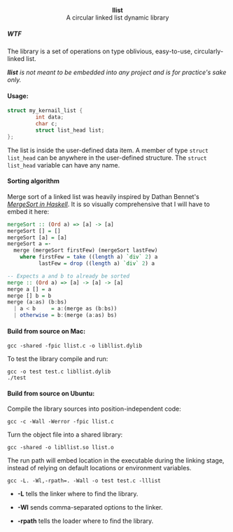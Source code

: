 <p align="center">
  <b>llist</b><br>
  <a>A circular linked list dynamic library</a>
</p>

##### WTF

The library is a set of operations on type oblivious, easy-to-use, circularly-linked list.

_**llist** is not meant to be embedded into any project and is for practice's sake only._

#### Usage:
``` c
struct my_kernail_list {
         int data;
         char c;
         struct list_head list;
};
```
The list is inside the user-defined data item. A member of type `struct list_head` can be anywhere in the user-defined structure. The `struct list_head` variable can have any name.

#### Sorting algorithm

Merge sort of a linked list was heavily inspired by Dathan Bennet's [*MergeSort in Haskell*](https://medium.com/@dathanbennett/mergesort-in-haskell-df3c446f3ae3). It is so visually comprehensive that I will have to embed it here:

``` haskell
mergeSort :: (Ord a) => [a] -> [a]
mergeSort [] = []
mergeSort [a] = [a]
mergeSort a =·
  merge (mergeSort firstFew) (mergeSort lastFew)
    where firstFew = take ((length a) `div` 2) a
          lastFew = drop ((length a) `div` 2) a

-- Expects a and b to already be sorted
merge :: (Ord a) => [a] -> [a] -> [a]
merge a [] = a
merge [] b = b
merge (a:as) (b:bs)
  | a < b     = a:(merge as (b:bs))
  | otherwise = b:(merge (a:as) bs)
```
#### Build from source on Mac:

``` console
gcc -shared -fpic llist.c -o libllist.dylib
```

To test the library compile and run:

``` console
gcc -o test test.c libllist.dylib
./test
```

#### Build from source on Ubuntu:

Compile the library sources into position-independent code:
``` console
gcc -c -Wall -Werror -fpic llist.c
```

Turn the object file into a shared library:

``` console
gcc -shared -o libllist.so llist.o
```

The run path will embed location in the executable during the linking
stage, instead of relying on default locations or environment variables.

``` console
gcc -L. -Wl,-rpath=. -Wall -o test test.c -lllist
```
  * **-L** tells the linker where to find the library.

  * **-Wl** sends comma-separated options to the linker.

  * **-rpath** tells the loader where to find the library.
